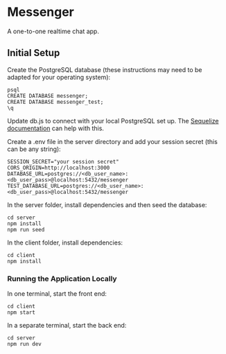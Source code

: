 # Messenger

A one-to-one realtime chat app.

## Initial Setup

Create the PostgreSQL database (these instructions may need to be adapted for your operating system):

```
psql
CREATE DATABASE messenger;
CREATE DATABASE messenger_test;
\q
```

Update db.js to connect with your local PostgreSQL set up. The [Sequelize documentation](https://sequelize.org/master/manual/getting-started.html) can help with this.

Create a .env file in the server directory and add your session secret (this can be any string):

```
SESSION_SECRET="your session secret"
CORS_ORIGIN=http://localhost:3000
DATABASE_URL=postgres://<db_user_name>:<db_user_pass>@localhost:5432/messenger
TEST_DATABASE_URL=postgres://<db_user_name>:<db_user_pass>@localhost:5432/messenger
```

In the server folder, install dependencies and then seed the database:

```
cd server
npm install
npm run seed
```

In the client folder, install dependencies:

```
cd client
npm install
```

### Running the Application Locally

In one terminal, start the front end:

```
cd client
npm start
```

In a separate terminal, start the back end:

```
cd server
npm run dev
```
